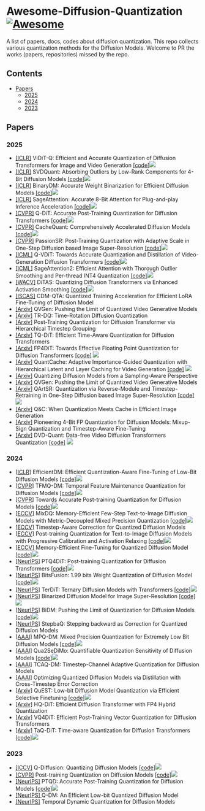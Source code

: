 # Awesome-Diffusion-Quantization [![Awesome](https://awesome.re/badge.svg)](https://awesome.re)

A list of papers, docs, codes about diffusion quantization. This repo collects various quantization methods for the Diffusion Models.  Welcome to PR the works (papers, repositories) missed by the repo. 

## Contents

* [Papers](#Papers)
  * [2025](#2025)
  * [2024](#2024)
  * [2023](#2023)

## Papers

### 2025

* [[ICLR]](https://arxiv.org/abs/2406.02540) ViDiT-Q: Efficient and Accurate Quantization of Diffusion Transformers for Image and Video Generation [[code]](https://github.com/thu-nics/ViDiT-Q)![](https://img.shields.io/github/stars/thu-nics/ViDiT-Q)
* [[ICLR]](https://arxiv.org/abs/2411.05007) SVDQuant: Absorbing Outliers by Low-Rank Components for 4-Bit Diffusion Models [[code]](https://github.com/mit-han-lab/nunchaku)![](https://img.shields.io/github/stars/mit-han-lab/nunchaku)
* [[ICLR]](https://arxiv.org/abs/2404.05662) BinaryDM: Accurate Weight Binarization for Efficient Diffusion Models [[code]](https://github.com/Xingyu-Zheng/BinaryDM)![](https://img.shields.io/github/stars/Xingyu-Zheng/BinaryDM)
* [[ICLR]](https://arxiv.org/abs/2410.02367) SageAttention: Accurate 8-Bit Attention for Plug-and-play Inference Acceleration [[code]](https://github.com/thu-ml/SageAttention)![](https://img.shields.io/github/stars/thu-ml/SageAttention)
* [[CVPR]](https://arxiv.org/abs/2406.17343) Q-DiT: Accurate Post-Training Quantization for Diffusion Transformers [[code]](https://github.com/Juanerx/Q-DiT)![](https://img.shields.io/github/stars/Juanerx/Q-DiT)
* [[CVPR]](https://arxiv.org/abs/2503.01323) CacheQuant: Comprehensively Accelerated Diffusion Models [[code]](https://github.com/BienLuky/CacheQuant)![](https://img.shields.io/github/stars/BienLuky/CacheQuant)
* [[CVPR]](https://arxiv.org/abs/2411.17106) PassionSR: Post-Training Quantization with Adaptive Scale in One-Step Diffusion based Image Super-Resolution [[code]](https://github.com/libozhu03/PassionSR)![](https://img.shields.io/github/stars/libozhu03/PassionSR)
* [[ICML]](https://arxiv.org/abs/2505.22167) Q-VDiT: Towards Accurate Quantization and Distillation of Video-Generation Diffusion Transformers [[code]](https://github.com/cantbebetter2/Q-VDiT)![](https://img.shields.io/github/stars/cantbebetter2/Q-VDiT)
* [[ICML]](https://arxiv.org/abs/2411.10958) SageAttention2: Efficient Attention with Thorough Outlier Smoothing and Per-thread INT4 Quantization [[code]](https://github.com/thu-ml/SageAttention)![](https://img.shields.io/github/stars/thu-ml/SageAttention)
* [[WACV]](https://arxiv.org/abs/2409.07756) DiTAS: Quantizing Diffusion Transformers via Enhanced Activation Smoothing [[code]](https://github.com/DZY122/DiTAS)![](https://img.shields.io/github/stars/DZY122/DiTAS)
* [[ISCAS]](https://arxiv.org/abs/2504.07998) CDM-QTA: Quantized Training Acceleration for Efficient LoRA Fine-Tuning of Diffusion Model 
* [[Arxiv]](https://arxiv.org/abs/2505.11497) QVGen: Pushing the Limit of Quantized Video Generative Models
* [[Arxiv]](https://arxiv.org/abs/2503.06564) TR-DQ: Time-Rotation Diffusion Quantization
* [[Arxiv]](https://arxiv.org/abs/2503.06930) Post-Training Quantization for Diffusion Transformer via Hierarchical Timestep Grouping
* [[Arxiv]](https://arxiv.org/abs/2502.04056) TQ-DiT: Efficient Time-Aware Quantization for Diffusion Transformers
* [[Arxiv]](https://arxiv.org/pdf/2503.15465) FP4DiT: Towards Effective Floating Point Quantization for Diffusion Transformers [[code]](https://github.com/cccrrrccc/FP4DiT) ![](https://img.shields.io/github/stars/cccrrrccc/FP4DiT)
* [[Arxiv]](https://arxiv.org/abs/2503.06545) QuantCache: Adaptive Importance-Guided Quantization with Hierarchical Latent and Layer Caching for Video Generation [[code]](https://github.com/JunyiWuCode/QuantCache) ![](https://img.shields.io/github/stars/JunyiWuCode/QuantCache)
* [[Arxiv]](https://arxiv.org/abs/2505.02242) Quantizing Diffusion Models from a Sampling-Aware Perspective
* [[Arxiv]](https://arxiv.org/abs/2505.11497) QVGen: Pushing the Limit of Quantized Video Generative Models
* [[Arxiv]](https://arxiv.org/abs/2503.05584) QArtSR: Quantization via Reverse-Module and Timestep-Retraining in One-Step Diffusion based Image Super-Resolution [[code]](https://github.com/libozhu03/QArtSR) ![](https://img.shields.io/github/stars/libozhu03/QArtSR)
* [[Arxiv]](https://arxiv.org/abs/2503.02508) Q&C: When Quantization Meets Cache in Efficient Image Generation 
* [[Arxiv]](https://arxiv.org/abs/2505.21591) Pioneering 4-Bit FP Quantization for Diffusion Models: Mixup-Sign Quantization and Timestep-Aware Fine-Tuning
* [[Arxiv]](https://arxiv.org/abs/2505.18663) DVD-Quant: Data-free Video Diffusion Transformers Quantization [[code]](https://github.com/lhxcs/DVD-Quant) ![](https://img.shields.io/github/stars/lhxcs/DVD-Quant)

### 2024

* [[ICLR]](https://arxiv.org/abs/2310.03270) EfficientDM: Efficient Quantization-Aware Fine-Tuning of Low-Bit Diffusion Models [[code]](https://github.com/ThisisBillhe/EfficientDM)![](https://img.shields.io/github/stars/ThisisBillhe/EfficientDM)
* [[CVPR]](https://arxiv.org/abs/2311.16503) TFMQ-DM: Temporal Feature Maintenance Quantization for Diffusion Models [[code]](https://github.com/ModelTC/TFMQ-DM)![](https://img.shields.io/github/stars/ModelTC/TFMQ-DM)
* [[CVPR]](https://arxiv.org/abs/2305.18723) Towards Accurate Post-training Quantization for Diffusion Models [[code]](https://github.com/ChangyuanWang17/APQ-DM)![](https://img.shields.io/github/stars/ChangyuanWang17/APQ-DM)
* [[ECCV]](https://arxiv.org/pdf/2405.17873) MixDQ: Memory-Efficient Few-Step Text-to-Image Diffusion Models with Metric-Decoupled Mixed Precision Quantization [[code]](https://github.com/thu-nics/MixDQ)![](https://img.shields.io/github/stars/thu-nics/MixDQ)
* [[ECCV]](https://arxiv.org/abs/2407.03917) Timestep-Aware Correction for Quantized Diffusion Models 
* [[ECCV]](https://arxiv.org/abs/2311.06322v3) Post-training Quantization for Text-to-Image Diffusion Models with Progressive Calibration and Activation Relaxing [[code]](https://github.com/tsa18/PCR)![](https://img.shields.io/github/stars/tsa18/PCR)
* [[ECCV]](https://arxiv.org/abs/2401.04339) Memory-Efficient Fine-Tuning for Quantized Diffusion Model [[code]](https://github.com/ugonfor/TuneQDM)![](https://img.shields.io/github/stars/ugonfor/TuneQDM)
* [[NeurIPS]](https://arxiv.org/pdf/2405.16005) PTQ4DiT: Post-training Quantization for Diffusion Transformers [[code]](https://github.com/adreamwu/PTQ4DiT)![](https://img.shields.io/github/stars/adreamwu/PTQ4DiT)
* [[NeurIPS]](https://arxiv.org/abs/2406.04333) BitsFusion: 1.99 bits Weight Quantization of Diffusion Model [[code]](https://github.com/snap-research/BitsFusion)![](https://img.shields.io/github/stars/snap-research/BitsFusion)
* [[NeurIPS]](https://arxiv.org/abs/2405.14854) TerDiT: Ternary Diffusion Models with Transformers [[code]](https://github.com/Lucky-Lance/TerDiT)![](https://img.shields.io/github/stars/Lucky-Lance/TerDiT)
* [[NeurIPS]](https://arxiv.org/abs/2406.05723) Binarized Diffusion Model for Image Super-Resolution [[code]](https://github.com/zhengchen1999/BI-DiffSR)![](https://img.shields.io/github/stars/zhengchen1999/BI-DiffSR)
* [[NeurIPS]](https://arxiv.org/abs/2412.05926) BiDM: Pushing the Limit of Quantization for Diffusion Models [[code]](https://github.com/Xingyu-Zheng/BiDM)![](https://img.shields.io/github/stars/Xingyu-Zheng/BiDM)
* [[NeurIPS]](https://proceedings.neurips.cc/paper_files/paper/2024/hash/615675cc6e94ddb1a783904fb178b5f6-Abstract-Conference.html) StepbaQ: Stepping backward as Correction for Quantized Diffusion Models 
* [[AAAI]](https://arxiv.org/abs/2412.11549) MPQ-DM: Mixed Precision Quantization for Extremely Low Bit Diffusion Models [[code]](https://github.com/cantbebetter2/MPQ-DM)![](https://img.shields.io/github/stars/cantbebetter2/MPQ-DM)
* [[AAAI]](https://arxiv.org/abs/2412.14628) Qua2SeDiMo: Quantifiable Quantization Sensitivity of Diffusion Models [[code]](https://github.com/Ascend-Research/Qua2SeDiMo)![](https://img.shields.io/github/stars/Ascend-Research/Qua2SeDiMo)
* [[AAAI]](https://arxiv.org/abs/2412.16700) TCAQ-DM: Timestep-Channel Adaptive Quantization for Diffusion Models 
* [[AAAI]](https://ojs.aaai.org/index.php/AAAI/article/view/34039) Optimizing Quantized Diffusion Models via Distillation with Cross-Timestep Error Correction 
* [[Arxiv]](https://arxiv.org/abs/2402.03666) QuEST: Low-bit Diffusion Model Quantization via Efficient Selective Finetuning [[code]](https://github.com/hatchetProject/QuEST)![](https://img.shields.io/github/stars/hatchetProject/QuEST)
* [[Arxiv]](https://arxiv.org/abs/2405.19751) HQ-DiT: Efficient Diffusion Transformer with FP4 Hybrid Quantization 
* [[Arxiv]](https://arxiv.org/abs/2408.17131) VQ4DiT: Efficient Post-Training Vector Quantization for Diffusion Transformers
* [[Arxiv]](https://arxiv.org/abs/2411.14172) TaQ-DiT: Time-aware Quantization for Diffusion Transformers [[code]](https://github.com/yhwangs/TQ-DiT)![](https://img.shields.io/github/stars/yhwangs/TQ-DiT)

### 2023

* [[ICCV]](https://arxiv.org/abs/2302.04304) Q-Diffusion: Quantizing Diffusion Models [[code]](https://github.com/Xiuyu-Li/q-diffusion)![](https://img.shields.io/github/stars/Xiuyu-Li/q-diffusion)
* [[CVPR]](https://openaccess.thecvf.com/content/CVPR2023/papers/Shang_Post-Training_Quantization_on_Diffusion_Models_CVPR_2023_paper.pdf) Post-training Quantization on Diffusion Models [[code]](https://github.com/42Shawn/PTQ4DM)![](https://img.shields.io/github/stars/42Shawn/PTQ4DM)
* [[NeurIPS]](https://arxiv.org/pdf/2305.10657) PTQD: Accurate Post-Training Quantization for Diffusion Models [[code]](https://github.com/ziplab/PTQD)![](https://img.shields.io/github/stars/ziplab/PTQD)
* [[NeurIPS] ](https://proceedings.neurips.cc/paper_files/paper/2023/hash/f1ee1cca0721de55bb35cf28ab95e1b4-Abstract-Conference.html)Q-DM: An Efficient Low-bit Quantized Diffusion Model 
* [[NeurIPS]](https://arxiv.org/abs/2306.02316) Temporal Dynamic Quantization for Diffusion Models 

